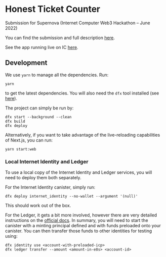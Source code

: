 # Honest Ticket Counter
Submission for Supernova (Internet Computer Web3 Hackathon – June 2022)

You can find the submission and full description
[here](https://devpost.com/software/honest-ticket-machine).

See the app running live on IC [here](https://mymdv-biaaa-aaaan-qam2q-cai.ic0.app/).

## Development

We use `yarn` to manage all the dependencies. Run:

```
yarn
```

to get the latest dependencies. You will also need the `dfx` tool installed (see
[here](https://internetcomputer.org/docs/current/developer-docs/ic-overview)).

The project can simply be run by:

```
dfx start --background --clean
dfx build
dfx deploy
```

Alternatively, if you want to take advantage of the live-reloading capabilities
of Next.js, you can run:

```
yarn start:web
```

### Local Internet Identity and Ledger

To use a local copy of the Internet Identity and Ledger services, you will need
to deploy them both separately.

For the Internet Identity canister, simply run:

```
dfx deploy internet_identity --no-wallet --argument '(null)'
```

This should work out of the box.

For the Ledger, it gets a bit more involved, however there are very detailed
instructions on the [official docs](https://internetcomputer.org/docs/current/developer-docs/functionality/ledger/ledger-local-setup).
In summary, you will need to start the canister with a minting principal defined
and with funds preloaded onto your canister. You can then transfer those funds
to other identities for testing using:

```
dfx identity use <account-with-preloaded-icp>
dfx ledger transfer --amount <amount-in-e8s> <account-id>
```